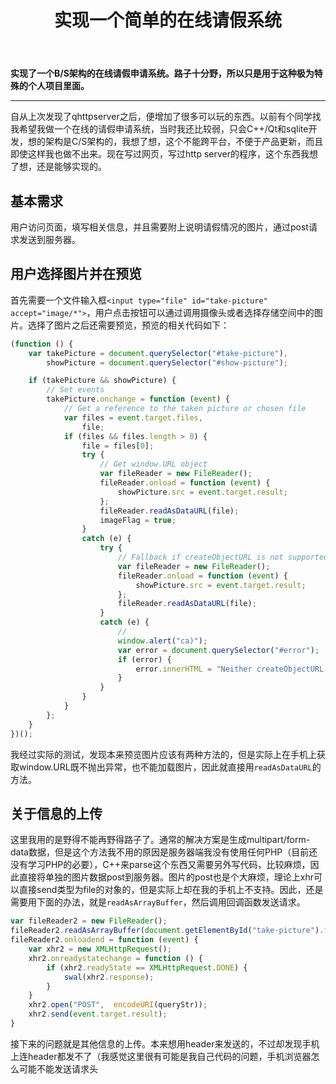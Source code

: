 ﻿---
title: 实现一个简单的在线请假系统
categories:
- Programming
tags:
- C++
- Qt
- 安卓开发
- 网络
- javascript
updated: 2018-4-23 
---

**实现了一个B/S架构的在线请假申请系统。路子十分野，所以只是用于这种极为特殊的个人项目里面。**
  

  
---
自从上次发现了qhttpserver之后，便增加了很多可以玩的东西。以前有个同学找我希望我做一个在线的请假申请系统，当时我还比较弱，只会C++/Qt和sqlite开发，想的架构是C/S架构的，我想了想，这个不能跨平台，不便于产品更新，而且即使这样我也做不出来。现在写过网页，写过http server的程序，这个东西我想了想，还是能够实现的。  

## 基本需求
用户访问页面，填写相关信息，并且需要附上说明请假情况的图片，通过post请求发送到服务器。  

## 用户选择图片并在预览
首先需要一个文件输入框`<input type="file" id="take-picture" accept="image/*">`，用户点击按钮可以通过调用摄像头或者选择存储空间中的图片。选择了图片之后还需要预览，预览的相关代码如下：
```javascript
(function () {
    var takePicture = document.querySelector("#take-picture"),
        showPicture = document.querySelector("#show-picture");

    if (takePicture && showPicture) {
        // Set events
        takePicture.onchange = function (event) {
            // Get a reference to the taken picture or chosen file
            var files = event.target.files,
                file;
            if (files && files.length > 0) {
                file = files[0];
                try {
                    // Get window.URL object
                    var fileReader = new FileReader();
                    fileReader.onload = function (event) {
                        showPicture.src = event.target.result;
                    };
                    fileReader.readAsDataURL(file);
                    imageFlag = true;
                }
                catch (e) {
                    try {
                        // Fallback if createObjectURL is not supported
                        var fileReader = new FileReader();
                        fileReader.onload = function (event) {
                            showPicture.src = event.target.result;
                        };
                        fileReader.readAsDataURL(file);
                    }
                    catch (e) {
                        //
                        window.alert("ca)");
                        var error = document.querySelector("#error");
                        if (error) {
                            error.innerHTML = "Neither createObjectURL or FileReader are supported";
                        }
                    }
                }
            }
        };
    }
})();
```
我经过实际的测试，发现本来预览图片应该有两种方法的，但是实际上在手机上获取window.URL既不抛出异常，也不能加载图片，因此就直接用`readAsDataURL`的方法。  

## 关于信息的上传
这里我用的是野得不能再野得路子了。通常的解决方案是生成multipart/form-data数据，但是这个方法我不用的原因是服务器端我没有使用任何PHP（目前还没有学习PHP的必要），C++来parse这个东西又需要另外写代码，比较麻烦，因此直接将单独的图片数据post到服务器。图片的post也是个大麻烦，理论上xhr可以直接send类型为file的对象的，但是实际上却在我的手机上不支持。因此，还是需要用下面的办法，就是`readAsArrayBuffer`，然后调用回调函数发送请求。
```javascript
var fileReader2 = new FileReader();
fileReader2.readAsArrayBuffer(document.getElementById("take-picture").files[0]);
fileReader2.onloadend = function (event) {
    var xhr2 = new XMLHttpRequest();
    xhr2.onreadystatechange = function () {
        if (xhr2.readyState == XMLHttpRequest.DONE) {
            swal(xhr2.response);
        }
    }
    xhr2.open("POST",  encodeURI(queryStr));
    xhr2.send(event.target.result);
}
```
接下来的问题就是其他信息的上传。本来想用header来发送的，不过却发现手机上连header都发不了（我感觉这里很有可能是我自己代码的问题，手机浏览器怎么可能不能发送请求头